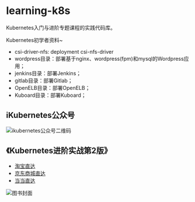 # learning-k8s
Kubernetes入门与进阶专题课程的实践代码库。

Kubernetes初学者资料~

- csi-driver-nfs: deployment csi-nfs-driver
- wordpress目录：部署基于nginx、wordpress(fpm)和mysql的Wordpress应用；
- jenkins目录：部署Jenkins；
- gitlab目录：部署Gitlab；
- OpenELB目录：部署OpenELB；
- Kuboard目录：部署Kuboard；

## iKubernetes公众号

![ikubernetes公众号二维码](https://github.com/iKubernetes/Kubernetes_Advanced_Practical_2rd/raw/main/imgs/iKubernetes%E5%85%AC%E4%BC%97%E5%8F%B7%E4%BA%8C%E7%BB%B4%E7%A0%81.jpg)

## 《Kubernetes进阶实战第2版》

- [淘宝直达](https://s.taobao.com/search?q=kubernetes%E8%BF%9B%E9%98%B6%E5%AE%9E%E6%88%98%E7%AC%AC2%E7%89%88&imgfile=&commend=all&ssid=s5-e&search_type=item&sourceId=tb.index&spm=a21bo.2017.201856-taobao-item.1&ie=utf8&initiative_id=tbindexz_20170306)
- [京东商城直达](https://search.jd.com/Search?keyword=kubernetes%E8%BF%9B%E9%98%B6%E5%AE%9E%E6%88%98%E7%AC%AC2%E7%89%88&enc=utf-8&suggest=2.def.0.base&wq=kubernetes%E8%BF%9B%E9%98%B6%E5%AE%9E%E6%88%98&pvid=286ff777931e4075a762f321a0fb1139)
- [当当直达](http://search.dangdang.com/?key=kubernetes%BD%F8%BD%D7%CA%B5%D5%BD%B5%DA%B6%FE%B0%E6&act=input)

![图书封面](https://github.com/iKubernetes/Kubernetes_Advanced_Practical_2rd/raw/main/imgs/book.jpg)

